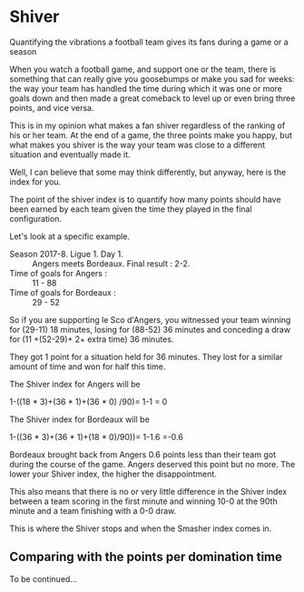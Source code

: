 # Shiver
Quantifying the vibrations a football team gives its fans during a game or a season

When you watch a football game, and support one or the team, there is something that can really give you goosebumps or make you sad for weeks: the way your team has handled the time during which it was one or more goals down and then made a great comeback to level up
or even bring three points, and vice versa.

This is in my opinion what makes a fan shiver regardless of the ranking of his or her team. At the end of a game, the three points make you happy, but what makes you shiver is the way your team was close to a different situation and eventually made it.

Well, I can believe that some may think differently, but anyway, here is the index for you.

The point of the shiver index is to quantify how many points should have been earned by each team given the time they played in the final configuration.

Let's look at a specific example.
<dl>
  <dt>Season 2017-8. Ligue 1. Day 1.</dt>
  <dd>Angers meets Bordeaux. Final result : 2-2.</dd>
  <dt>Time of goals for Angers :</dt>
  <dd>11 - 88</dd>
  <dt>Time of goals for Bordeaux :</dt>
  <dd>29 - 52</dd>
</dl>

So if you are supporting le Sco d'Angers, you witnessed your team winning for (29-11) 18
minutes, losing for (88-52) 36 minutes and conceding a draw for (11 +(52-29)+ 2+ extra time) 36
minutes.

They got 1 point for a situation held for 36 minutes. They lost for a similar amount of time and
won for half this time.

The Shiver index for Angers will be

1-((18 * 3)+(36 * 1)+(36 * 0) /90)= 1-1 = 0

The Shiver index for Bordeaux will be

1-((36 * 3)+(36 * 1)+(18 * 0)/90))= 1-1.6 =-0.6

Bordeaux brought back from Angers 0.6 points less than their team got during the course of the
game. Angers deserved this point but no more.
The lower your Shiver index, the higher the disappointment.

This also means that there is no or very little difference in the Shiver index between a team
scoring in the first minute and winning 10-0 at the 90th minute and a team finishing with a 0-0
draw.

This is where the Shiver stops and when the Smasher index comes in.

## Comparing with the points per domination time

To be continued...
